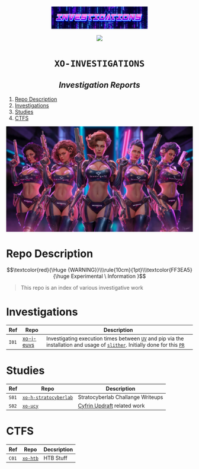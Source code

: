 <p align="center"><a href="https://x.com/xyizko" target="_blank" rel="noopener noreferrer"><img src="https://raw.githubusercontent.com/xyizko/xo-tagz/refs/heads/main/gfx/i.png"></a></p>

<p align="center">
<a href="https://twitter.com/xyizko" target="_blank">
<img src="https://hits.seeyoufarm.com/api/count/incr/badge.svg?url=https%3A%2F%2Fgithub.com%2Fxyizko%2Fxo-inv&count_bg=%23D71263&title_bg=%23161414&icon=&icon_color=%23E7E7E7&title=%F0%9F%91%81%EF%B8%8F&edge_flat=false"/>
</a>


<h1 align="center"><code>XO-INVESTIGATIONS</code></h1>
<h2 align="center"><i>Investigation Reports</i></h2>

1. [Repo Description](#repo-description)
2. [Investigations](#investigations)
3. [Studies](#studies)
4. [CTFS](#ctfs)


[![](./gfx/x.jpeg)](https://youtu.be/rxziz-IcBKQ?feature=shared)

# Repo Description 


```math
\textcolor{red}{\Huge {WARNING}}\\\rule{10cm}{1pt}\\\textcolor{FF3EA5}{\huge Experimental \ Information }
```

> This repo is an index of various investigative work

# Investigations

| Ref   | Repo                                             | Description                                                                                                                                                                                                                                    |
| ----- | ------------------------------------------------ | ---------------------------------------------------------------------------------------------------------------------------------------------------------------------------------------------------------------------------------------------- |
| `I01` | [xo-i-euvs](https://github.com/xyizko/xo-i-euvs) | Investigating execution times between [`UV`](https://docs.astral.sh/uv/) and pip via the installation and usage of [`slither`](https://github.com/crytic/slither). Initially done for this [`PR`](https://github.com/crytic/slither/pull/2573) |

# Studies

| Ref   | Repo                                                                   | Description                                                  |
| ----- | ---------------------------------------------------------------------- | ------------------------------------------------------------ |
| `S01` | [`xo-h-stratocyberlab`](https://github.com/xyizko/xo-h-stratocyberlab) | Stratocyberlab Challange Writeups                            |
| `S02` | [`xo-ucy`](https://github.com/xyizko/xo-ucy)                           | [Cyfrin Updraft](https://www.cyfrin.io/updraft) related work |


# CTFS

| Ref   | Repo                                         | Decsription |
| ----- | -------------------------------------------- | ----------- |
| `C01` | [`xo-htb`](https://github.com/xyizko/xo-htb) | HTB Stuff   |